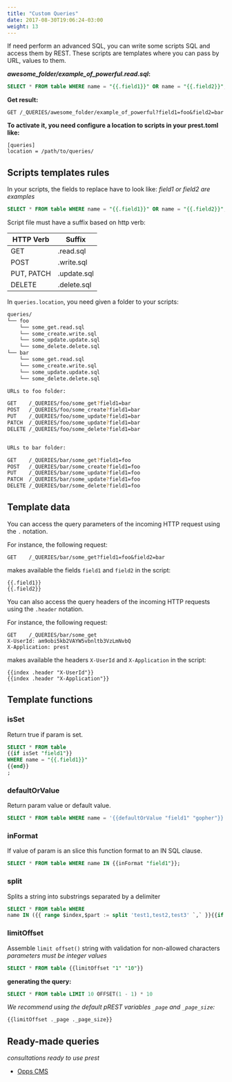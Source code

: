 ```yaml
---
title: "Custom Queries"
date: 2017-08-30T19:06:24-03:00
weight: 13
---
```


If need perform an advanced SQL, you can write some scripts SQL and access them by REST. These scripts are templates where you can pass by URL, values to them.

**_awesome_folder/example_of_powerful.read.sql_:**

```sql
SELECT * FROM table WHERE name = "{{.field1}}" OR name = "{{.field2}}";
```

**Get result:**

```
GET /_QUERIES/awesome_folder/example_of_powerful?field1=foo&field2=bar
```

**To activate it, you need configure a location to scripts in your prest.toml like:**

```
[queries]
location = /path/to/queries/
```

## Scripts templates rules

In your scripts, the fields to replace have to look like: _field1 or field2 are examples_

```sql
SELECT * FROM table WHERE name = "{{.field1}}" OR name = "{{.field2}}";
```

Script file must have a suffix based on http verb:

|HTTP Verb|Suffix|
|---|---|
|GET|.read.sql|
|POST|.write.sql|
|PUT, PATCH|.update.sql|
|DELETE|.delete.sql|

In `queries.location`, you need given a folder to your scripts:

```sh
queries/
└── foo
    └── some_get.read.sql
    └── some_create.write.sql
    └── some_update.update.sql
    └── some_delete.delete.sql
└── bar
    └── some_get.read.sql
    └── some_create.write.sql
    └── some_update.update.sql
    └── some_delete.delete.sql

URLs to foo folder:

GET    /_QUERIES/foo/some_get?field1=bar
POST   /_QUERIES/foo/some_create?field1=bar
PUT    /_QUERIES/foo/some_update?field1=bar
PATCH  /_QUERIES/foo/some_update?field1=bar
DELETE /_QUERIES/foo/some_delete?field1=bar


URLs to bar folder:

GET    /_QUERIES/bar/some_get?field1=foo
POST   /_QUERIES/bar/some_create?field1=foo
PUT    /_QUERIES/bar/some_update?field1=foo
PATCH  /_QUERIES/bar/some_update?field1=foo
DELETE /_QUERIES/bar/some_delete?field1=foo
```

## Template data

You can access the query parameters of the incoming HTTP request using the `.` notation.

For instance, the following request:

```
GET    /_QUERIES/bar/some_get?field1=foo&field2=bar
```

makes available the fields `field1` and `field2` in the script:

```
{{.field1}}
{{.field2}}
```

You can also access the query headers of the incoming HTTP requests using the `.header` notation.

For instance, the following request:

```
GET    /_QUERIES/bar/some_get
X-UserId: am9obi5kb2VAYW5vbnltb3VzLmNvbQ
X-Application: prest
```

makes available the headers `X-UserId` and `X-Application` in the script:

```
{{index .header "X-UserId"}}
{{index .header "X-Application"}}
```

## Template functions

### isSet

Return true if param is set.

```sql
SELECT * FROM table
{{if isSet "field1"}}
WHERE name = "{{.field1}}"
{{end}}
;
```

### defaultOrValue

Return param value or default value.

```sql
SELECT * FROM table WHERE name = '{{defaultOrValue "field1" "gopher"}}';
```

### inFormat

If value of param is an slice this function format to an IN SQL clause.

```sql
SELECT * FROM table WHERE name IN {{inFormat "field1"}};
```

### split

Splits a string into substrings separated by a delimiter

```sql
SELECT * FROM table WHERE
name IN ({{ range $index,$part := split 'test1,test2,test3' `,` }}{{if gt $index 0 }},{{end}}'{{$part}}'{{ end }});
```

### limitOffset

Assemble `limit offset()` string with validation for non-allowed characters
_parameters must be integer values_

```sql
SELECT * FROM table {{limitOffset "1" "10"}}
```

**generating the query:**

```sql
SELECT * FROM table LIMIT 10 OFFSET(1 - 1) * 10
```

_We recommend using the default pREST variables `_page` and `_page_size`:_

```sql
{{limitOffset ._page ._page_size}}
```

## Ready-made queries

_consultations ready to use prest_

- [Opps CMS](https://github.com/opps/prest-queries)
